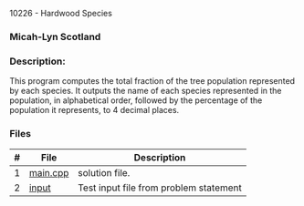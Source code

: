 10226 - Hardwood Species
### Micah-Lyn Scotland
### Description:

 This program computes the total fraction of the tree population represented by each species. It outputs the name of each species represented in the population, in alphabetical order,
followed by the percentage of the population it represents, to 4 decimal places.


### Files

|   #   | File                       | Description                                                |
| :---: | -------------------------- | ---------------------------------------------------------- |
|   1   | [main.cpp](https://github.com/Micah-Lyn/4883-Programming_Techniques-Scotland/blob/master/Assignments/P08/10226/main.cpp)     | solution file.                                             |
|   2   | [input](https://github.com/Micah-Lyn/4883-Programming_Techniques-Scotland/blob/master/Assignments/P08/10226/input)           | Test input file from problem statement                     |
